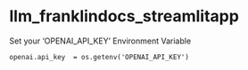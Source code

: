 # llm_franklindocs_streamlitapp

Set your ‘OPENAI_API_KEY’ Environment Variable 
```
openai.api_key  = os.getenv('OPENAI_API_KEY')
```
